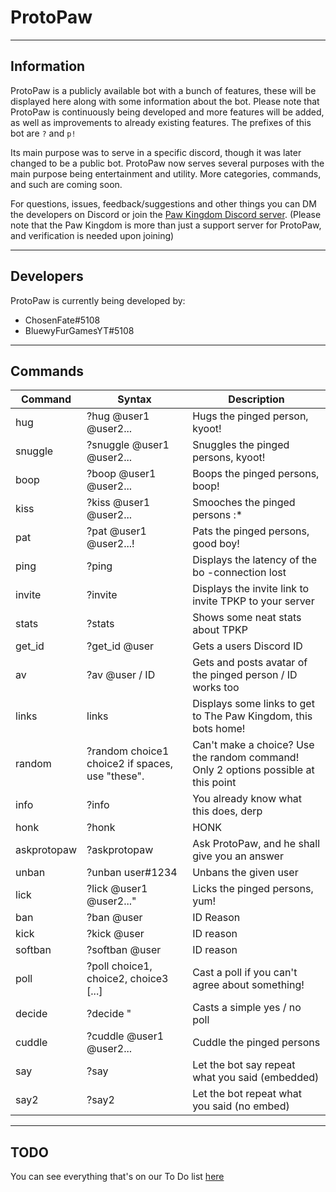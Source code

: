 ProtoPaw
===
----
## Information
ProtoPaw is a publicly available bot with a bunch of features, these will be displayed here along with some information about the bot. Please note that ProtoPaw is continuously being developed and more features will be added, as well as improvements to already existing features. The prefixes of this bot are `?` and `p!`

Its main purpose was to serve in a specific discord, though it was later changed to be a public bot. ProtoPaw now serves several purposes with the main purpose being entertainment and utility. More categories, commands, and such are coming soon.

For questions, issues, feedback/suggestions and other things you can DM the developers on Discord or join the [Paw Kingdom Discord server](https://discord.gg/k64tAer). (Please note that the Paw Kingdom is more than just a support server for ProtoPaw, and verification is needed upon joining)

----

## Developers
ProtoPaw is currently being developed by:
- ChosenFate#5108
- BluewyFurGamesYT#5108

----

## Commands
Command|Syntax|Description
---|---|---
hug|?hug @user1 @user2...|Hugs the pinged person, kyoot!
snuggle|?snuggle @user1 @user2...|Snuggles the pinged persons, kyoot!
boop|?boop @user1 @user2...|Boops the pinged persons, boop!
kiss|?kiss  @user1 @user2...|Smooches the pinged persons :*
pat|?pat  @user1 @user2...!|Pats the pinged persons, good boy!
ping|?ping|Displays the latency of the bo -connection lost
invite|?invite|Displays the invite link to invite TPKP to your server
stats|?stats|Shows some neat stats about TPKP
get_id|?get_id @user|Gets a users Discord ID
av|?av @user / ID|Gets and posts avatar of the pinged person / ID works too
links|links|Displays some links to get to The Paw Kingdom, this bots home!
random|?random choice1 choice2 if spaces, use "these".|Can't make a choice? Use the random command! Only 2 options possible at this point
info|?info|You already know what this does, derp
honk|?honk|HONK
askprotopaw|?askprotopaw <Question>|Ask ProtoPaw, and he shall give you an answer
unban|?unban user#1234|Unbans the given user
lick|?lick @user1 @user2..."|Licks the pinged persons, yum!
ban|?ban @user | ID Reason|Bans the mentioned person
kick|?kick @user | ID reason|Kicks the specified person
softban|?softban @user | ID reason|Softbans (bans and unbans) the specified person
poll|?poll choice1, choice2, choice3 [...]|Cast a poll if you can't agree about something!
decide|?decide <question>"|Casts a simple yes / no poll
cuddle|?cuddle @user1 @user2...|Cuddle the pinged persons
say|?say <arguments>|Let the bot say repeat what you said (embedded)
say2|?say2 <arguments>|Let the bot repeat what you said (no embed)
----
## TODO
You can see everything that's on our To Do list [here](https://github.com/FireGamingYT/protogen/projects/1)
